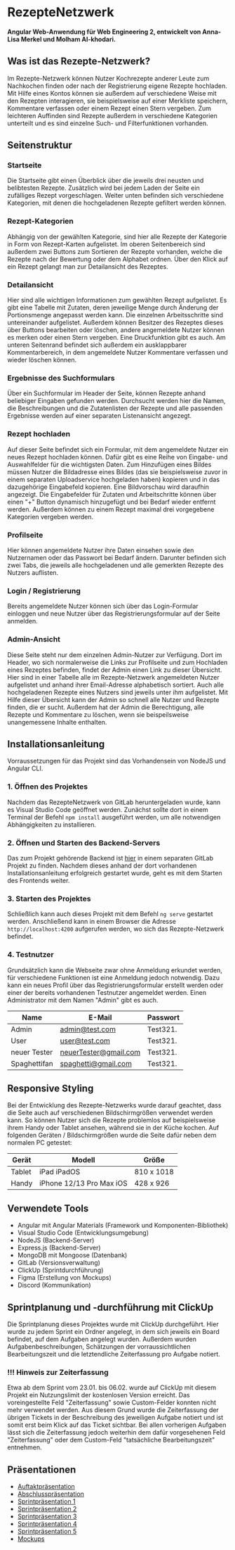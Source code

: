 # RezepteNetzwerk

**Angular Web-Anwendung für Web Engineering 2, entwickelt von Anna-Lisa Merkel und Molham Al-khodari.**

## Was ist das Rezepte-Netzwerk?

Im Rezepte-Netzwerk können Nutzer Kochrezepte anderer Leute zum Nachkochen finden oder nach der Registrierung eigene Rezepte hochladen. Mit Hilfe eines Kontos können sie außerdem auf verschiedene Weise mit den Rezepten interagieren, sie beispielsweise auf einer Merkliste speichern, Kommentare verfassen oder einem Rezept einen Stern vergeben. Zum leichteren Auffinden sind Rezepte außerdem in verschiedene Kategorien unterteilt und es sind einzelne Such- und Filterfunktionen vorhanden.


## Seitenstruktur

### Startseite

Die Startseite gibt einen Überblick über die jeweils drei neusten und belibtesten Rezepte. Zusätzlich wird bei jedem Laden der Seite ein zufälliges Rezept vorgeschlagen. Weiter unten befinden sich verschiedene Kategorien, mit denen die hochgeladenen Rezepte gefiltert werden können.

### Rezept-Kategorien

Abhängig von der gewählten Kategorie, sind hier alle Rezepte der Kategorie in Form von Rezept-Karten aufgelistet. Im oberen Seitenbereich sind außerdem zwei Buttons zum Sortieren der Rezepte vorhanden, welche die Rezepte nach der Bewertung oder dem Alphabet ordnen. Über den Klick auf ein Rezept gelangt man zur Detailansicht des Rezeptes.

### Detailansicht

Hier sind alle wichtigen Informationen zum gewählten Rezept aufgelistet. Es gibt eine Tabelle mit Zutaten, deren jeweilige Menge durch Änderung der Portionsmenge angepasst werden kann. Die einzelnen Arbeitsschritte sind untereinander aufgelistet. Außerdem können Besitzer des Rezeptes dieses über Buttons bearbeiten oder löschen, andere angemeldete Nutzer können es merken oder einen Stern vergeben. Eine Druckfunktion gibt es auch. Am unteren Seitenrand befindet sich außerdem ein ausklappbarer Kommentarbereich, in dem angemeldete Nutzer Kommentare verfassen und wieder löschen können.

### Ergebnisse des Suchformulars

Über ein Suchformular im Header der Seite, können Rezepte anhand beliebiger Eingaben gefunden werden. Durchsucht werden hier die Namen, die Beschreibungen und die Zutatenlisten der Rezepte und alle passenden Ergebnisse werden auf einer separaten Listenansicht angezegt.

### Rezept hochladen

Auf dieser Seite befindet sich ein Formular, mit dem angemeldete Nutzer ein neues Rezept hochladen können. Dafür gibt es eine Reihe von Eingabe- und Auswahlfelder für die wichtigsten Daten. Zum Hinzufügen eines Bildes müssen Nutzer die Bildadresse eines Bildes (das sie beispielsweise zuvor in einem separaten Uploadservice hochgeladen haben) kopieren und in das dazugehörige Eingabefeld kopieren. Eine Bildvorschau wird daraufhin angezeigt. Die Eingabefelder für Zutaten und Arbeitschritte können über einen "+" Button dynamisch hinzugefügt und bei Bedarf wieder entfernt werden. Außerdem können zu einem Rezept maximal drei vorgegebene Kategorien vergeben werden.

### Profilseite

Hier können angemeldete Nutzer ihre Daten einsehen sowie den Nutzernamen oder das Passwort bei Bedarf ändern. Darunter befinden sich zwei Tabs, die jeweils alle hochgeladenen und alle gemerkten Rezepte des Nutzers auflisten.

### Login / Registrierung

Bereits angemeldete Nutzer können sich über das Login-Formular einloggen und neue Nutzer über das Registrierungsformular auf der Seite anmelden.

### Admin-Ansicht

Diese Seite steht nur dem einzelnen Admin-Nutzer zur Verfügung. Dort im Header, wo sich normalerweise die Links zur Profilseite und zum Hochladen eines Rezeptes befinden, findet der Admin einen Link zu dieser Übersicht. Hier sind in einer Tabelle alle im Rezepte-Netzwerk angemeldeten Nutzer aufgelistet und anhand ihrer Email-Adresse alphabetisch sortiert. Auch alle hochgeladenen Rezepte eines Nutzers sind jeweils unter ihm aufgelistet. Mit Hilfe dieser Übersicht kann der Admin so schnell alle Nutzer und Rezepte finden, die er sucht. Außerdem hat der Admin die Berechtigung, alle Rezepte und Kommentare zu löschen, wenn sie beispeilsweise unangemessene Inhalte enthalten.

## Installationsanleitung

Vorraussetzungen für das Projekt sind das Vorhandensein von NodeJS und Angular CLI.

### 1. Öffnen des Projektes

Nachdem das RezepteNetzwerk von GitLab heruntergeladen wurde, kann es Visual Studio Code geöffnet werden. Zunächst sollte dort in einem Terminal der Befehl `npm install` ausgeführt werden, um alle notwendigen Abhängigkeiten zu installieren.

### 2. Öffnen und Starten des Backend-Servers

Das zum Projekt gehörende Backend ist [hier](https://git.ai.fh-erfurt.de/rezepte-netzwerk/rezepte-netzwerk-backend) in einem separaten GitLab Projekt zu finden. Nachdem dieses anhand der dort vorhandenen Installationsanleitung erfolgreich gestartet wurde, geht es mit dem Starten des Frontends weiter.

### 3. Starten des Projektes

Schließlich kann auch dieses Projekt mit dem Befehl `ng serve` gestartet werden. Anschließend kann in einem Browser die Adresse `http://localhost:4200` aufgerufen werden, wo sich das Rezepte-Netzwerk befindet.

### 4. Testnutzer

Grundsätzlich kann die Webseite zwar ohne Anmeldung erkundet werden, für verschiedene Funktionen ist eine Anmeldung jedoch notwendig. Dazu kann ein neues Profil über das Registrierungsformular erstellt werden oder einer der bereits vorhandenen Testnutzer angemeldet werden. Einen Administrator mit dem Namen "Admin" gibt es auch.

| Name          | E-Mail                     | Passwort  |
| ------------- | -------------------------  | --------- |
| Admin  | admin@test.com     | Test321.  |
| User  | user@test.com     | Test321.  |
| neuer Tester | neuerTester@gmail.com | Test321.  |
| Spaghettifan | spaghetti@gmail.com | Test321. |

## Responsive Styling

Bei der Entwicklung des Rezepte-Netzwerks wurde darauf geachtet, dass die Seite auch auf verschiedenen Bildschirmgrößen verwendet werden kann. So können Nutzer sich die Rezepte problemlos auf beispielsweise ihrem Handy oder Tablet ansehen, während sie in der Küche kochen. Auf folgenden Geräten / Bildschirmgrößen wurde die Seite dafür neben dem normalen PC getestet:

| Gerät          | Modell                     | Größe  |
| ------------- | -------------------------  | --------- |
| Tablet  | iPad iPadOS     | 810 x 1018  |
| Handy  | iPhone 12/13 Pro Max iOS     | 428 x 926  |

## Verwendete Tools
- Angular mit Angular Materials (Framework und Komponenten-Bibliothek)
- Visual Studio Code (Entwicklungsumgebung)
- NodeJS (Backend-Server)
- Express.js (Backend-Server)
- MongoDB mit Mongoose (Datenbank)
- GitLab (Versionsverwaltung)
- ClickUp (Sprintdurchführung)
- Figma (Erstellung von Mockups)
- Discord (Kommunikation)

## Sprintplanung und -durchführung mit ClickUp

Die Sprintplanung dieses Projektes wurde mit ClickUp durchgeführt. Hier wurde zu jedem Sprint ein Ordner angelegt, in dem sich jeweils ein Board befindet, auf dem Aufgaben angelegt wurden. Außerdem wurden Aufgabenbeschreibungen, Schätzungen der vorraussichtlichen Bearbeitungszeit und die letztendliche Zeiterfassung pro Aufgabe notiert.

### !!! Hinweis zur Zeiterfassung
Etwa ab dem Sprint vom 23.01. bis 06.02. wurde auf ClickUp mit diesem Projekt ein Nutzungslimit der kostenlosen Version erreicht. Das voreingestellte Feld "Zeiterfassung" sowie Custom-Felder konnten nicht mehr verwendet werden. Aus diesem Grund wurde die Zeiterfassung der übrigen Tickets in der Beschreibung des jeweiligen Aufgabe notiert und ist somit erst beim Klick auf das Ticket sichtbar. Bei allen vorherigen Aufgaben lässt sich die Zeiterfassung jedoch weiterhin dem dafür vorgesehenen Feld "Zeiterfassung" oder dem Custom-Feld "tatsächliche Bearbeitungszeit" entnehmen.

## Präsentationen

- [Auftaktpräsentation](documentation/RezepteNetzwerk_Auftaktpräsentation.pdf)
- [Abschlusspräsentation](documentation/RezepteNetzwerk_Abschlusspräsentation.pdf)
- [Sprintpräsentation 1](documentation/Sprint_1.pdf)
- [Sprintpräsentation 2](documentation/Sprint_2.pdf)
- [Sprintpräsentation 3](documentation/Sprint_3.pdf)
- [Sprintpräsentation 4](documentation/Sprint_4.pdf)
- [Sprintpräsentation 5](documentation/Sprint_5.pdf)
- [Mockups](documentation/Mockups)

